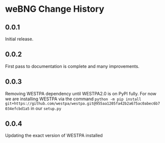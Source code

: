 # weBNG Change History

## 0.0.1

Initial release.

## 0.0.2

First pass to documentation is complete and many improvements. 

## 0.0.3
Removing WESTPA dependency until WESTPA2.0 is on PyPI fully. For now we are installing WESTPA via the command `python -m pip install git+https://github.com/westpa/westpa.git@955aa1205fa42b2a675ac0abec6b7034efcbd1a5` in our `setup.py`

## 0.0.4
Updating the exact version of WESTPA installed